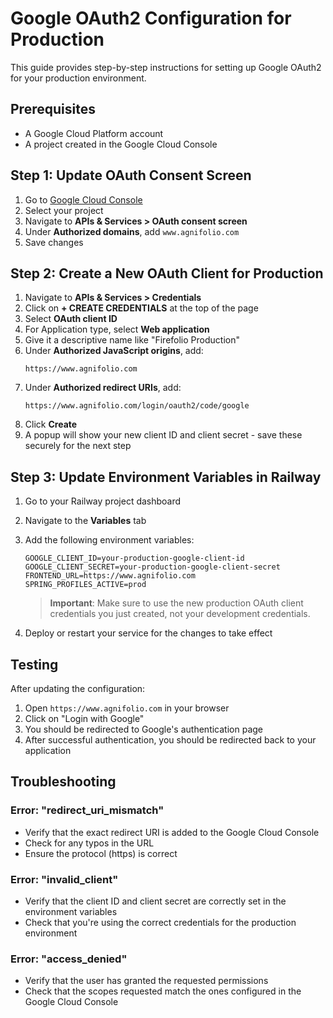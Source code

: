 # Google OAuth2 Configuration for Production

This guide provides step-by-step instructions for setting up Google OAuth2 for your production environment.

## Prerequisites

- A Google Cloud Platform account
- A project created in the Google Cloud Console

## Step 1: Update OAuth Consent Screen

1. Go to [Google Cloud Console](https://console.cloud.google.com/)
2. Select your project
3. Navigate to **APIs & Services > OAuth consent screen**
4. Under **Authorized domains**, add `www.agnifolio.com`
5. Save changes

## Step 2: Create a New OAuth Client for Production

1. Navigate to **APIs & Services > Credentials**
2. Click on **+ CREATE CREDENTIALS** at the top of the page
3. Select **OAuth client ID**
4. For Application type, select **Web application**
5. Give it a descriptive name like "Firefolio Production"
6. Under **Authorized JavaScript origins**, add:
   ```
   https://www.agnifolio.com
   ```
7. Under **Authorized redirect URIs**, add:
   ```
   https://www.agnifolio.com/login/oauth2/code/google
   ```
8. Click **Create**
9. A popup will show your new client ID and client secret - save these securely for the next step

## Step 3: Update Environment Variables in Railway

1. Go to your Railway project dashboard
2. Navigate to the **Variables** tab
3. Add the following environment variables:
   ```
   GOOGLE_CLIENT_ID=your-production-google-client-id
   GOOGLE_CLIENT_SECRET=your-production-google-client-secret
   FRONTEND_URL=https://www.agnifolio.com
   SPRING_PROFILES_ACTIVE=prod
   ```
   
   > **Important**: Make sure to use the new production OAuth client credentials you just created, not your development credentials.

4. Deploy or restart your service for the changes to take effect

## Testing

After updating the configuration:

1. Open `https://www.agnifolio.com` in your browser
2. Click on "Login with Google"
3. You should be redirected to Google's authentication page
4. After successful authentication, you should be redirected back to your application

## Troubleshooting

### Error: "redirect_uri_mismatch"

- Verify that the exact redirect URI is added to the Google Cloud Console
- Check for any typos in the URL
- Ensure the protocol (https) is correct

### Error: "invalid_client"

- Verify that the client ID and client secret are correctly set in the environment variables
- Check that you're using the correct credentials for the production environment

### Error: "access_denied"

- Verify that the user has granted the requested permissions
- Check that the scopes requested match the ones configured in the Google Cloud Console
